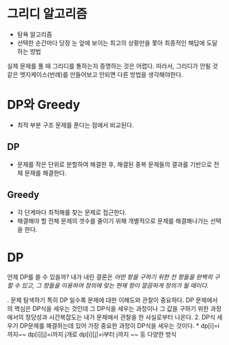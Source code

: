 # 그리디 알고리즘
* 탐욕 알고리즘
* 선택한 순간마다 당장 눈 앞에 보이는 최고의 상황만을 쫓아 최종적인 해답에 도달하는 방법

실제 문제를 풀 때 그리디를 통하는지 증명하는 것은 어렵다.
따라서, 그리디가 안될 것 같은 엣지케이스(반례)를 만들어보고 안되면 다른 방법을 생각해야한다.

# DP와 Greedy
* 최적 부분 구조 문제를 푼다는 점에서 비교된다.
## DP
* 문제를 작은 단위로 분할하여 해결한 후, 해결된 중복 문제들의 결과를 기반으로 전체 문제를 해결한다.
## Greedy
* 각 단계마다 최적해를 찾는 문제로 접근한다.
* 해결해야 할 전체 문제의 갯수를 줄이기 위해 개별적으로 문제를 해결해나가는 선택을 한다.

# DP
언제 DP를 쓸 수 있을까? 내가 내린 결론은 *어떤 항을 구하기 위한 전 항들을 완벽히 구할 수 있고, 그 항들을 이용하여 정의에 맞는 현재 항이 깔끔하게 정의가 될 때이다.*

. 문제 탐색하기
특히 DP 일수록 문제에 대한 이해도와 관찰이 중요하다. DP 문제에서의 핵심은 DP식을 세우는 것인데 그 DP식을 세우는 과정이나 그 값을 구하기 위한 과정에서의 정당성과 시간복잡도는 내가 문제에서 관찰을 한 사실로부터 나온다.
2. DP식 세우기
   DP문제를 해결하는데 있어 가장 중요한 과정이 DP식을 세우는 것이다. *
   dp[i]=i까지~~
   dp[i][j]=i까지 j개로
   dp[i][j]=i부터 j까지
   ~~ 등 다양한 방식
